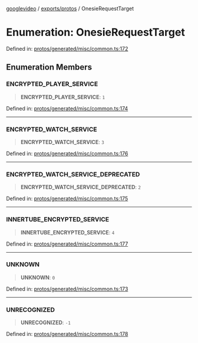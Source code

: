 [googlevideo](../../../README.md) / [exports/protos](../README.md) / OnesieRequestTarget

# Enumeration: OnesieRequestTarget

Defined in: [protos/generated/misc/common.ts:172](https://github.com/LuanRT/googlevideo/blob/cc730b4dbadc5ae882d6aa28d716e442943577fa/protos/generated/misc/common.ts#L172)

## Enumeration Members

### ENCRYPTED\_PLAYER\_SERVICE

> **ENCRYPTED\_PLAYER\_SERVICE**: `1`

Defined in: [protos/generated/misc/common.ts:174](https://github.com/LuanRT/googlevideo/blob/cc730b4dbadc5ae882d6aa28d716e442943577fa/protos/generated/misc/common.ts#L174)

***

### ENCRYPTED\_WATCH\_SERVICE

> **ENCRYPTED\_WATCH\_SERVICE**: `3`

Defined in: [protos/generated/misc/common.ts:176](https://github.com/LuanRT/googlevideo/blob/cc730b4dbadc5ae882d6aa28d716e442943577fa/protos/generated/misc/common.ts#L176)

***

### ENCRYPTED\_WATCH\_SERVICE\_DEPRECATED

> **ENCRYPTED\_WATCH\_SERVICE\_DEPRECATED**: `2`

Defined in: [protos/generated/misc/common.ts:175](https://github.com/LuanRT/googlevideo/blob/cc730b4dbadc5ae882d6aa28d716e442943577fa/protos/generated/misc/common.ts#L175)

***

### INNERTUBE\_ENCRYPTED\_SERVICE

> **INNERTUBE\_ENCRYPTED\_SERVICE**: `4`

Defined in: [protos/generated/misc/common.ts:177](https://github.com/LuanRT/googlevideo/blob/cc730b4dbadc5ae882d6aa28d716e442943577fa/protos/generated/misc/common.ts#L177)

***

### UNKNOWN

> **UNKNOWN**: `0`

Defined in: [protos/generated/misc/common.ts:173](https://github.com/LuanRT/googlevideo/blob/cc730b4dbadc5ae882d6aa28d716e442943577fa/protos/generated/misc/common.ts#L173)

***

### UNRECOGNIZED

> **UNRECOGNIZED**: `-1`

Defined in: [protos/generated/misc/common.ts:178](https://github.com/LuanRT/googlevideo/blob/cc730b4dbadc5ae882d6aa28d716e442943577fa/protos/generated/misc/common.ts#L178)
